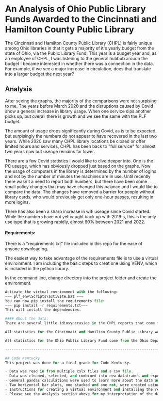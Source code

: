 # An Analysis of Ohio Public Library Funds Awarded to the Cincinnati and Hamilton County Public Library

The Cincinnati and Hamilton County Public Library (CHPL) is fairly unique among Ohio libraries in that it gets a majority of it's yearly budget from the state of Ohio, via the Public Library Fund. This year is a budget year and, as an employee of CHPL, I was listening to the general hubbub aroudn the budget I became interested in whether there was a connection in the data. For example, if we see a major increase in circulation, does that translate into a larger budget the next year?

## Analysis
After seeing the graphs, the majority of the comparisons were not surpising to me. The years before March 2020 and the disruptions caused by Covid show a general increase in library usage. When one service dips another picks up, but overall there is growth and we see the same with the PLF budget. 

The amount of usage drops significantly during Covid, as is to be expected, but surpisingly the numbers do not appear to have recovered in the last two years. While 2020 saw many CHPL library locations be closed or offer limited hours and services, CHPL has been back to "full service" for almost two years now but useage remains far lower. 

There are a few Covid statistics I would like to dive deeper into. One is the PC useage, which has obviously dropped just based on the graphs. Now the usage of computers in the library is determined by the number of logins and not by the number of minutes the machines are in use. Until recently there wasn't a need to report both numbers, but there have been some small policy changes that may have changed this balance and I would like to compare the data. The changes have removed a barrier for people without library cards, who would previously get only one-hour passes, resulting in more logins. 

There has also been a sharp increase in wifi useage since Covid started. While the numbers have not yet caught back up with 2019's, this is the only use type that is growing rapidly, almost 60% between 2021 and 2022. 

#### Requirements:
There is a "requirements.txt" file included in this repo for the ease of anyone downloading. 

The easiest way to take advantage of the requirements file is to use a virtual enviroinment. I am including the basic steps to creat one using VENV, which is included in the python library.

In the command line, change directory into the project folder and create the environment. 
~~~ python -m venv plf_env ~~~
Activate the virtual envrionment with the following:
~~~ plf_env\Scripts\activate.bat ~~~
You can now pip install the requirements file:
~~~ pip install -r requirements.txt~~~
This will install the dependencies. 

#### About the data: 
There are several little idiosyncrasies in the CHPL reports that come from real world data. But I think it is important to clarify what library "use" is in this data. "Visits" are counted every time someone walks through the doors or uses the drive thrus. "Circulation" includes any time itmes are checked out or renewed. As noted above, "PC Useage" only counts the number of times computers are logged into not the overall time spent on them. "Wifi Useage" is similarly the number of times devices connect to the wifi, not the time spent on it. 

All statistics for the Cincinnati and Hamilton County Public Library were generated internally by the library and then released to the public as part of the annual reports issued to the Board of Trustees. The file "chpl_annual_2012-22_totals.xlsx" was created in excel using data found in the CHPL annual board reports. The most recent annual board reports can be found [here](https://chpl.org/about/annual-report/). The original files, all pdfs, are included in the assets subfolder labled "CHPL Annual Report 2012-22". 

All statistics for the Ohio Public Library Fund come from the Ohio Department of Taxation and can be found [here](https://tax.ohio.gov/researcher/tax-analysis/tax-data-series/local.government.funds).

-------------------------------------------------------------------------------------------------------------------------

## Code Kentucky
This project was done for a final grade for Code Kentucky. 

- Data was read in from multiple xslx files and a csv file. 
- Data was cleaned, selected, and combined into new dataframes and exported as a csv file using pandas. 
- General pandas calculations were used to learn more about the data and do calculations over the dataframe for plotting. 
- Two horizontal bar plots, one stacked and one not, were created using seaborn and the pyplot feature in matplotlib.
- Instructions for creating a virtual environment and installing the requirements file are included above.
- Please see the Analysis section above for my interpretation of the data. 